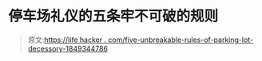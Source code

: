 # 停车场礼仪的五条牢不可破的规则

> 原文:[https://life hacker . com/five-unbreakable-rules-of-parking-lot-decessory-1849344786](https://lifehacker.com/five-unbreakable-rules-of-parking-lot-etiquette-1849344786)